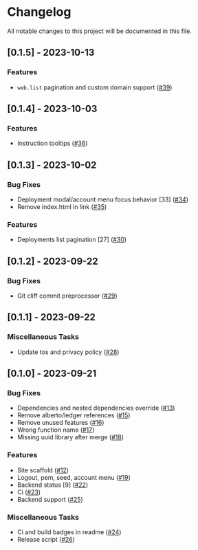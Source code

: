# Changelog

All notable changes to this project will be documented in this file.

## [0.1.5] - 2023-10-13

### Features

- `web.list` pagination and custom domain support ([#39](https://github.com/liftedinit/ghostcloud/issues/39))

## [0.1.4] - 2023-10-03

### Features

- Instruction tooltips ([#36](https://github.com/liftedinit/ghostcloud/issues/36))

## [0.1.3] - 2023-10-02

### Bug Fixes

- Deployment modal/account menu focus behavior [33] ([#34](https://github.com/liftedinit/ghostcloud/issues/34))
- Remove index.html in link ([#35](https://github.com/liftedinit/ghostcloud/issues/35))

### Features

- Deployments list pagination [27] ([#30](https://github.com/liftedinit/ghostcloud/issues/30))

## [0.1.2] - 2023-09-22

### Bug Fixes

- Git cliff commit preprocessor ([#29](https://github.com/liftedinit/ghostcloud/issues/29))

## [0.1.1] - 2023-09-22

### Miscellaneous Tasks

- Update tos and privacy policy ([#28](https://github.com/liftedinit/ghostcloud/issues/28))

## [0.1.0] - 2023-09-21

### Bug Fixes

- Dependencies and nested dependencies override ([#13](https://github.com/liftedinit/ghostcloud/issues/13))
- Remove alberto/ledger references ([#15](https://github.com/liftedinit/ghostcloud/issues/15))
- Remove unused features ([#16](https://github.com/liftedinit/ghostcloud/issues/16))
- Wrong function name ([#17](https://github.com/liftedinit/ghostcloud/issues/17))
- Missing uuid library after merge ([#18](https://github.com/liftedinit/ghostcloud/issues/18))

### Features

- Site scaffold ([#12](https://github.com/liftedinit/ghostcloud/issues/12))
- Logout, pem, seed, account menu ([#19](https://github.com/liftedinit/ghostcloud/issues/19))
- Backend status [9] ([#22](https://github.com/liftedinit/ghostcloud/issues/22))
- Ci ([#23](https://github.com/liftedinit/ghostcloud/issues/23))
- Backend support ([#25](https://github.com/liftedinit/ghostcloud/issues/25))

### Miscellaneous Tasks

- Ci and build badges in readme ([#24](https://github.com/liftedinit/ghostcloud/issues/24))
- Release script ([#26](https://github.com/liftedinit/ghostcloud/issues/26))

